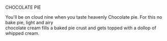 CHOCOLATE PIE

You'll be on cloud nine when you taste heavenly Chocolate pie. For this no bake pie, light and airy   
chocolate cream fills a baked pie crust and gets topped with a dollop of whipped cream.


